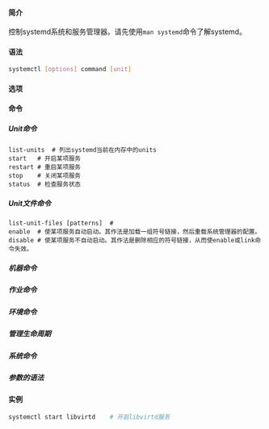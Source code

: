#### 简介

控制systemd系统和服务管理器。请先使用`man systemd`命令了解systemd。

#### 语法

```bash
systemctl [options] command [unit]
```

#### 选项

#### 命令

##### Unit命令

```
list-units	# 列出systemd当前在内存中的units
start	# 开启某项服务
restart	# 重启某项服务
stop	# 关闭某项服务
status	# 检查服务状态
```



##### Unit文件命令

```
list-unit-files [patterns]	# 
enable	# 使某项服务自动启动。其作法是加载一组符号链接，然后重载系统管理器的配置。
disable	# 使某项服务不自动启动。其作法是删除相应的符号链接，从而使enable或link命令失效。
```



##### 机器命令

##### 作业命令

##### 环境命令

##### 管理生命周期

##### 系统命令

##### 参数的语法

#### 实例

```bash
systemctl start libvirtd	# 开启libvirtd服务
```

